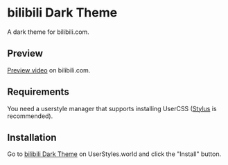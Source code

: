 # bilibili Dark Theme
A dark theme for bilibili.com.
## Preview
[Preview video](https://www.bilibili.com/video/BV14j41197Lp) on bilibili.com.
## Requirements
You need a userstyle manager that supports installing UserCSS ([Stylus](https://github.com/openstyles/stylus) is recommended).
## Installation
Go to [bilibili Dark Theme](https://userstyles.world/style/10951/bilibili-dark-theme) on UserStyles.world and click the "Install" button.
